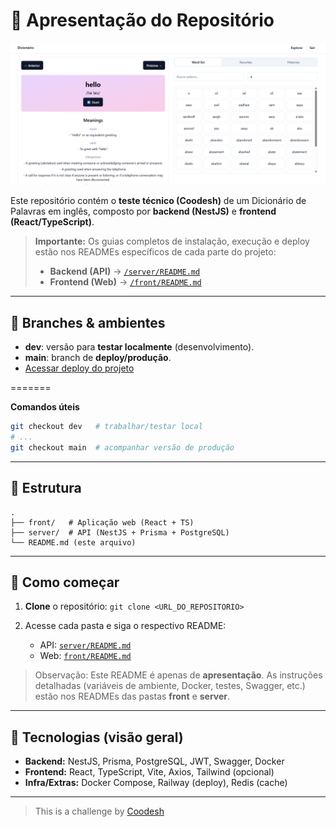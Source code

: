 # 🧭 Apresentação do Repositório
![Preview da aplicação](./img/dic_front.png)

Este repositório contém o **teste técnico (Coodesh)** de um Dicionário de Palavras em inglês, composto por **backend (NestJS)** e **frontend (React/TypeScript)**.


> **Importante:** Os guias completos de instalação, execução e deploy estão nos READMEs específicos de cada parte do projeto:
>
> * **Backend (API)** → [`/server/README.md`](server/README.md)
> * **Frontend (Web)** → [`/front/README.md`](front/README.md)

---

## 🌿 Branches & ambientes

- **dev**: versão para **testar localmente** (desenvolvimento).
- **main**: branch de **deploy/produção**.
- <a href="https://dictionary-codesh-oo8155lnd-andreivupts-projects.vercel.app/login" target="_blank">Acessar deploy do projeto</a>

=======



**Comandos úteis**

```bash
git checkout dev   # trabalhar/testar local
# ...
git checkout main  # acompanhar versão de produção
```

---

## 🌳 Estrutura



```
.
├── front/   # Aplicação web (React + TS)
├── server/  # API (NestJS + Prisma + PostgreSQL)
└── README.md (este arquivo)
```

---

## 🚀 Como começar

1. **Clone** o repositório: `git clone <URL_DO_REPOSITORIO>`
2. Acesse cada pasta e siga o respectivo README:

   * API: [`server/README.md`](server/README.md)
   * Web: [`front/README.md`](front/README.md)

> Observação: Este README é apenas de **apresentação**. As instruções detalhadas (variáveis de ambiente, Docker, testes, Swagger, etc.) estão nos READMEs das pastas **front** e **server**.

---

## 🧩 Tecnologias (visão geral)

* **Backend:** NestJS, Prisma, PostgreSQL, JWT, Swagger, Docker
* **Frontend:** React, TypeScript, Vite, Axios, Tailwind (opcional)
* **Infra/Extras:** Docker Compose, Railway (deploy), Redis (cache)



---

>  This is a challenge by [Coodesh](https://coodesh.com/)
